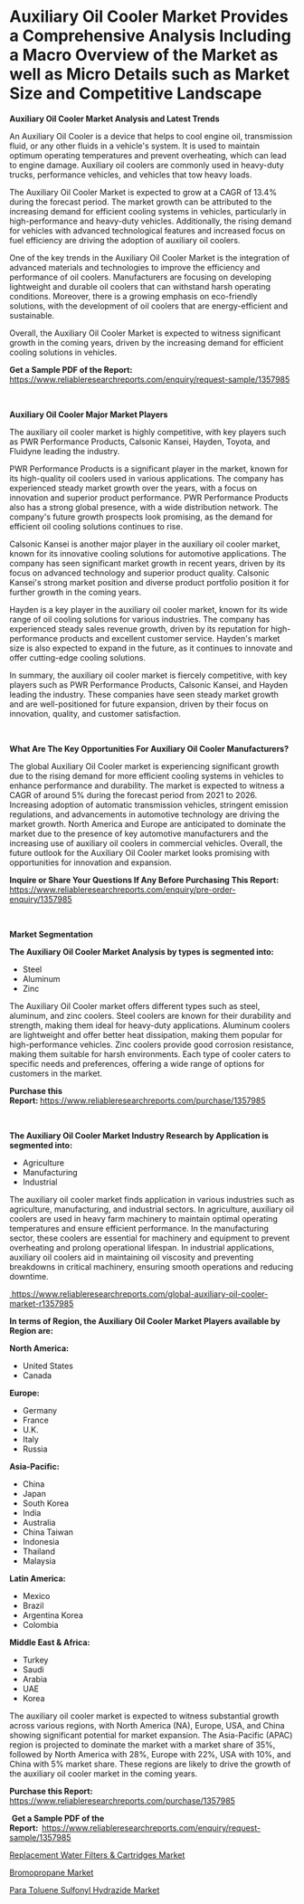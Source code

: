 <p><h1>Auxiliary Oil Cooler Market Provides a Comprehensive Analysis Including a Macro Overview of the Market as well as Micro Details such as Market Size and Competitive Landscape</h1></p><p><strong>Auxiliary Oil Cooler Market Analysis and Latest Trends</strong></p>
<p><p>An Auxiliary Oil Cooler is a device that helps to cool engine oil, transmission fluid, or any other fluids in a vehicle's system. It is used to maintain optimum operating temperatures and prevent overheating, which can lead to engine damage. Auxiliary oil coolers are commonly used in heavy-duty trucks, performance vehicles, and vehicles that tow heavy loads.</p><p>The Auxiliary Oil Cooler Market is expected to grow at a CAGR of 13.4% during the forecast period. The market growth can be attributed to the increasing demand for efficient cooling systems in vehicles, particularly in high-performance and heavy-duty vehicles. Additionally, the rising demand for vehicles with advanced technological features and increased focus on fuel efficiency are driving the adoption of auxiliary oil coolers.</p><p>One of the key trends in the Auxiliary Oil Cooler Market is the integration of advanced materials and technologies to improve the efficiency and performance of oil coolers. Manufacturers are focusing on developing lightweight and durable oil coolers that can withstand harsh operating conditions. Moreover, there is a growing emphasis on eco-friendly solutions, with the development of oil coolers that are energy-efficient and sustainable.</p><p>Overall, the Auxiliary Oil Cooler Market is expected to witness significant growth in the coming years, driven by the increasing demand for efficient cooling solutions in vehicles.</p></p>
<p><strong>Get a Sample PDF of the Report:&nbsp;</strong> <a href="https://www.reliableresearchreports.com/enquiry/request-sample/1357985">https://www.reliableresearchreports.com/enquiry/request-sample/1357985</a></p>
<p>&nbsp;</p>
<p><strong>Auxiliary Oil Cooler Major Market Players</strong></p>
<p><p>The auxiliary oil cooler market is highly competitive, with key players such as PWR Performance Products, Calsonic Kansei, Hayden, Toyota, and Fluidyne leading the industry. </p><p>PWR Performance Products is a significant player in the market, known for its high-quality oil coolers used in various applications. The company has experienced steady market growth over the years, with a focus on innovation and superior product performance. PWR Performance Products also has a strong global presence, with a wide distribution network. The company's future growth prospects look promising, as the demand for efficient oil cooling solutions continues to rise.</p><p>Calsonic Kansei is another major player in the auxiliary oil cooler market, known for its innovative cooling solutions for automotive applications. The company has seen significant market growth in recent years, driven by its focus on advanced technology and superior product quality. Calsonic Kansei's strong market position and diverse product portfolio position it for further growth in the coming years.</p><p>Hayden is a key player in the auxiliary oil cooler market, known for its wide range of oil cooling solutions for various industries. The company has experienced steady sales revenue growth, driven by its reputation for high-performance products and excellent customer service. Hayden's market size is also expected to expand in the future, as it continues to innovate and offer cutting-edge cooling solutions.</p><p>In summary, the auxiliary oil cooler market is fiercely competitive, with key players such as PWR Performance Products, Calsonic Kansei, and Hayden leading the industry. These companies have seen steady market growth and are well-positioned for future expansion, driven by their focus on innovation, quality, and customer satisfaction.</p></p>
<p>&nbsp;</p>
<p><strong>What Are The Key Opportunities For Auxiliary Oil Cooler Manufacturers?</strong></p>
<p><p>The global Auxiliary Oil Cooler market is experiencing significant growth due to the rising demand for more efficient cooling systems in vehicles to enhance performance and durability. The market is expected to witness a CAGR of around 5% during the forecast period from 2021 to 2026. Increasing adoption of automatic transmission vehicles, stringent emission regulations, and advancements in automotive technology are driving the market growth. North America and Europe are anticipated to dominate the market due to the presence of key automotive manufacturers and the increasing use of auxiliary oil coolers in commercial vehicles. Overall, the future outlook for the Auxiliary Oil Cooler market looks promising with opportunities for innovation and expansion.</p></p>
<p><strong>Inquire or Share Your Questions If Any Before Purchasing This Report:</strong> <a href="https://www.reliableresearchreports.com/enquiry/pre-order-enquiry/1357985">https://www.reliableresearchreports.com/enquiry/pre-order-enquiry/1357985</a></p>
<p>&nbsp;</p>
<p><strong>Market Segmentation</strong></p>
<p><strong>The Auxiliary Oil Cooler Market Analysis by types is segmented into:</strong></p>
<p><ul><li>Steel</li><li>Aluminum</li><li>Zinc</li></ul></p>
<p><p>The Auxiliary Oil Cooler market offers different types such as steel, aluminum, and zinc coolers. Steel coolers are known for their durability and strength, making them ideal for heavy-duty applications. Aluminum coolers are lightweight and offer better heat dissipation, making them popular for high-performance vehicles. Zinc coolers provide good corrosion resistance, making them suitable for harsh environments. Each type of cooler caters to specific needs and preferences, offering a wide range of options for customers in the market.</p></p>
<p><strong>Purchase this Report:&nbsp;</strong><a href="https://www.reliableresearchreports.com/purchase/1357985">https://www.reliableresearchreports.com/purchase/1357985</a></p>
<p>&nbsp;</p>
<p><strong>The Auxiliary Oil Cooler Market Industry Research by Application is segmented into:</strong></p>
<p><ul><li>Agriculture</li><li>Manufacturing</li><li>Industrial</li></ul></p>
<p><p>The auxiliary oil cooler market finds application in various industries such as agriculture, manufacturing, and industrial sectors. In agriculture, auxiliary oil coolers are used in heavy farm machinery to maintain optimal operating temperatures and ensure efficient performance. In the manufacturing sector, these coolers are essential for machinery and equipment to prevent overheating and prolong operational lifespan. In industrial applications, auxiliary oil coolers aid in maintaining oil viscosity and preventing breakdowns in critical machinery, ensuring smooth operations and reducing downtime.</p></p>
<p><a href="https://www.reliableresearchreports.com/global-auxiliary-oil-cooler-market-r1357985">&nbsp;https://www.reliableresearchreports.com/global-auxiliary-oil-cooler-market-r1357985</a></p>
<p><strong>In terms of Region, the Auxiliary Oil Cooler Market Players available by Region are:</strong></p>
<p>
    <p> <strong> North America: </strong>
        <ul>
            <li>United States</li>
            <li>Canada</li>
        </ul>
        </p> 
    <p> <strong> Europe: </strong>
        <ul>
            <li>Germany</li>
            <li>France</li>
            <li>U.K.</li>
            <li>Italy</li>
            <li>Russia</li>
        </ul>
        </p> 
    <p> <strong> Asia-Pacific: </strong>
        <ul>
            <li>China</li>
            <li>Japan</li>
            <li>South Korea</li>
            <li>India</li>
            <li>Australia</li>
            <li>China Taiwan</li>
            <li>Indonesia</li>
            <li>Thailand</li>
            <li>Malaysia</li>
        </ul>
        </p> 
    <p> <strong> Latin America: </strong>
        <ul>
            <li>Mexico</li>
            <li>Brazil</li>
            <li>Argentina Korea</li>
            <li>Colombia</li>
        </ul>
        </p> 
    <p> <strong> Middle East & Africa: </strong>
        <ul>
            <li>Turkey</li>
            <li>Saudi</li>
            <li>Arabia</li>
            <li>UAE</li>
            <li>Korea</li>
        </ul>
    </p>
    </p>
<p><p>The auxiliary oil cooler market is expected to witness substantial growth across various regions, with North America (NA), Europe, USA, and China showing significant potential for market expansion. The Asia-Pacific (APAC) region is projected to dominate the market with a market share of 35%, followed by North America with 28%, Europe with 22%, USA with 10%, and China with 5% market share. These regions are likely to drive the growth of the auxiliary oil cooler market in the coming years.</p></p>
<p><strong>Purchase this Report: </strong><a href="https://www.reliableresearchreports.com/purchase/1357985">https://www.reliableresearchreports.com/purchase/1357985</a></p>
<p>&nbsp;<strong>Get a Sample PDF of the Report:&nbsp;&nbsp;</strong><a href="https://www.reliableresearchreports.com/enquiry/request-sample/1357985">https://www.reliableresearchreports.com/enquiry/request-sample/1357985</a></p>
<p><strong></strong></p>
<p><p><a href="https://www.linkedin.com/pulse/replacement-water-filters-amp-cartridges-market-size-growth-segmentation-bk76f?trackingId=7ZBRbrJEfS1qKFESK3HR9w%3D%3D">Replacement Water Filters & Cartridges Market</a></p><p><a href="https://www.linkedin.com/pulse/bromopropane-market-size-growth-segmentation-regional-country-pocxf?trackingId=BJaUIYnT04zrSuCsr9SxdQ%3D%3D">Bromopropane Market</a></p><p><a href="https://www.linkedin.com/pulse/para-toluene-sulfonyl-hydrazide-market-research-report-key-successful-jmhmf?trackingId=gVFWbPF655UPX0YFYoNPBg%3D%3D">Para Toluene Sulfonyl Hydrazide Market</a></p></p>